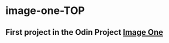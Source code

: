 # image-one-TOP

## First project in the Odin Project [Image One](https://ginoongflores.github.io/image-one-TOP/#main)
